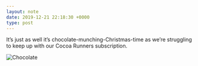 ```yaml
---
layout: note
date: 2019-12-21 22:18:30 +0000
type: post
---
```


It’s just as well it’s chocolate-munching-Christmas-time as we’re struggling to keep up with our Cocoa Runners subscription.

![Chocolate](https://fundiworks.files.wordpress.com/2019/12/948aebc0bbae4cc682ca9fb30bce925b.jpg?w=600&;h=600)


